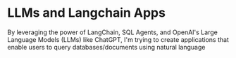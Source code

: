 # LLMs and Langchain Apps
 By leveraging the power of LangChain, SQL Agents, and OpenAI's Large Language Models (LLMs) like ChatGPT, I'm trying to  create applications that enable users to query databases/documents using natural language
